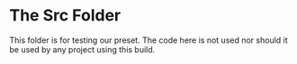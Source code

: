 The Src Folder
==============

This folder is for testing our preset. The code here is not used nor should it be
used by any project using this build.
